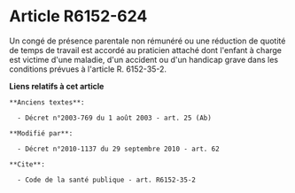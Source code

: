 # Article R6152-624

Un congé de présence parentale non rémunéré ou une réduction de quotité de temps de travail est accordé au praticien attaché
dont l'enfant à charge est victime d'une maladie, d'un accident ou d'un handicap grave dans les conditions prévues à
l'article R. 6152-35-2.

**Liens relatifs à cet article**

	**Anciens textes**:

	  - Décret n°2003-769 du 1 août 2003 - art. 25 (Ab)

	**Modifié par**:

	  - Décret n°2010-1137 du 29 septembre 2010 - art. 62

	**Cite**:

	  - Code de la santé publique - art. R6152-35-2

